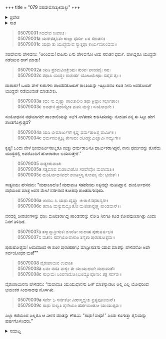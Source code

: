 +++
title = "079 ಸಹದೇವಸಾತ್ಯಕಿವಾಕ್ಯಃ"
+++

<details><summary>ಪ್ರವೇಶ</summary>


।।   ಓಂ ಓಂ ನಮೋ ನಾರಾಯಣಾಯ।।   ಶ್ರೀ ವೇದವ್ಯಾಸಾಯ ನಮಃ ।।

ಶ್ರೀ ಕೃಷ್ಣದ್ವೈಪಾಯನ ವೇದವ್ಯಾಸ ವಿರಚಿತ  

**ಶ್ರೀ ಮಹಾಭಾರತ**

**ಉದ್ಯೋಗ ಪರ್ವ**

**ಭಗವದ್ಯಾನ ಪರ್ವ**

**ಅಧ್ಯಾಯ 79**

</details>


<details><summary>ಸಾರ</summary>

“ಒಂದು ವೇಳೆ ಕುರುಗಳು ಪಾಂಡವರೊಂದಿಗೆ ಶಾಂತಿಯನ್ನು ಇಚ್ಛಿಸಿದರೂ ಕೂಡ ನೀನು ಅವರೊಂದಿಗೆ ಯುದ್ಧವೇ ನಡೆಯುವಂತೆ ಮಾಡಬೇಕು” ಎಂದು ಸಹದೇವನು ಕೃಷ್ಣನಿಗೆ ಹೇಳಲು (1-4), “ಈ ಶೂರ ಮಾದ್ರೀಸುತನು ಯಾವ ಮಾತನ್ನು ಹೇಳಿದನೋ ಅದೇ ಸರ್ವಯೋಧರ ಮತ” ಎಂದು ಸಾತ್ಯಕಿಯು ಸಹದೇವನನ್ನು ಅನುಮೋದಿಸಿದುದು (5-9).

</details>


> 05079001 ಸಹದೇವ ಉವಾಚ।  
05079001a ಯದೇತತ್ಕಥಿತಂ ರಾಜ್ಞಾ ಧರ್ಮ ಏಷ ಸನಾತನಃ।  
05079001c ಯಥಾ ತು ಯುದ್ಧಮೇವ ಸ್ಯಾತ್ತಥಾ ಕಾರ್ಯಮರಿಂದಮ।।

ಸಹದೇವನು ಹೇಳಿದನು: “ಅರಿಂದಮ! ರಾಜನು ಏನು ಹೇಳಿದನೋ ಅದು ಸನಾತನ ಧರ್ಮ. ಹಾಗಿದ್ದರೂ ಯುದ್ಧವೇ ನಡೆಯುವ ಹಾಗೆ ಮಾಡು!

> 05079002a ಯದಿ ಪ್ರಶಮಮಿಚ್ಚೇಯುಃ ಕುರವಃ ಪಾಂಡವೈಃ ಸಹ।  
05079002c ತಥಾಪಿ ಯುದ್ಧಂ ದಾಶಾರ್ಹ ಯೋಜಯೇಥಾಃ ಸಹೈವ ತೈಃ।।

ದಾಶಾರ್ಹ! ಒಂದು ವೇಳೆ ಕುರುಗಳು ಪಾಂಡವರೊಂದಿಗೆ ಶಾಂತಿಯನ್ನು ಇಚ್ಛಿಸಿದರೂ ಕೂಡ ನೀನು ಅವರೊಂದಿಗೆ ಯುದ್ಧವೇ ನಡೆಯುವಂತೆ ಮಾಡಬೇಕು.

> 05079003a ಕಥಂ ನು ದೃಷ್ಟ್ವಾ ಪಾಂಚಾಲೀಂ ತಥಾ ಕ್ಲಿಷ್ಟಾಂ ಸಭಾಗತಾಂ।  
05079003c ಅವಧೇನ ಪ್ರಶಾಮ್ಯೇತ ಮಮ ಮನ್ಯುಃ ಸುಯೋಧನೇ।।

ಸುಯೋಧನನ ವಧೆಯಾಗದೇ ಪಾಂಚಾಲಿಯನ್ನು ಸಭೆಗೆ ಎಳೆತಂದು ಕಾಡಿಸಿದುದನ್ನು ನೋಡಿದ ನನ್ನ ಈ ಸಿಟ್ಟು ಹೇಗೆ ಶಾಂತಗೊಳ್ಳುತ್ತದೆ?

> 05079004a ಯದಿ ಭೀಮಾರ್ಜುನೌ ಕೃಷ್ಣ ಧರ್ಮರಾಜಶ್ಚ ಧಾರ್ಮಿಕಃ।  
05079004c ಧರ್ಮಮುತ್ಸೃಜ್ಯ ತೇನಾಹಂ ಯೋದ್ಧುಮಿಚ್ಚಾಮಿ ಸಮ್ಯುಗೇ।।

ಕೃಷ್ಣ! ಒಂದು ವೇಳೆ ಭೀಮಾರ್ಜುನರಿಬ್ಬರೂ ಮತ್ತು ಧರ್ಮರಾಜನೂ ಧಾರ್ಮಿಕರಾಗಿದ್ದರೆ, ನಾನು ಧರ್ಮವನ್ನು ತೊರೆದು ಯುದ್ಧದಲ್ಲಿ ಅವರೊಂದಿಗೆ ಹೋರಾಡಲು ಬಯಸುತ್ತೇನೆ.”

> 05079005 ಸಾತ್ಯಕಿರುವಾಚ।  
05079005a ಸತ್ಯಮಾಹ ಮಹಾಬಾಹೋ ಸಹದೇವೋ ಮಹಾಮತಿಃ।  
05079005c ದುರ್ಯೋಧನವಧೇ ಶಾಂತಿಸ್ತಸ್ಯ ಕೋಪಸ್ಯ ಮೇ ಭವೇತ್।।

ಸಾತ್ಯಕಿಯು ಹೇಳಿದನು: “ಮಹಾಬಾಹೋ! ಮಹಾಮತಿ ಸಹದೇವನು ಸತ್ಯವನ್ನೇ ನುಡಿದಿದ್ದಾನೆ. ದುರ್ಯೋದನನ ವಧೆಯಿಂದ ಮಾತ್ರ ಅವನ ಮೇಲೆ ನನಗಿರುವ ಕೋಪವು ಶಾಂತವಾಗುವುದು.

> 05079006a ಜಾನಾಸಿ ಹಿ ಯಥಾ ದೃಷ್ಟ್ವಾ ಚೀರಾಜಿನಧರಾನ್ವನೇ।  
05079006c ತವಾಪಿ ಮನ್ಯುರುದ್ಭೂತೋ ದುಃಖಿತಾನ್ಪ್ರೇಕ್ಷ್ಯ ಪಾಂಡವಾನ್।।

ವನದಲ್ಲಿ ಚೀರಜಿನಗಳನ್ನು ಧರಿಸಿ ದುಃಖಿತರಾಗಿದ್ದ ಪಾಂಡವರನ್ನು ನೋಡಿ ನಿನಗೂ ಕೂಡ ಕೋಪವುಂಟಾಗಿತ್ತು ಎಂದು ನಿನಗೆ ತಿಳಿದಿದೆ.

> 05079007a ತಸ್ಮಾನ್ಮಾದ್ರೀಸುತಃ ಶೂರೋ ಯದಾಹ ಪುರುಷರ್ಷಭಃ।   
05079007c ವಚನಂ ಸರ್ವಯೋಧಾನಾಂ ತನ್ಮತಂ ಪುರುಷೋತ್ತಮ।।

ಪುರುಷೋತ್ತಮ! ಆದುದರಿಂದ ಈ ಶೂರ ಪುರುಷರ್ಷಭ ಮಾದ್ರೀಸುತನು ಯಾವ ಮಾತನ್ನು ಹೇಳಿದನೋ ಅದೇ ಸರ್ವಯೋಧರ ಮತ!””

> 05079008 ವೈಶಂಪಾಯನ ಉವಾಚ।  
05079008a ಏವಂ ವದತಿ ವಾಕ್ಯಂ ತು ಯುಯುಧಾನೇ ಮಹಾಮತೌ।  
05079008c ಸುಭೀಮಃ ಸಿಂಹನಾದೋಽಭೂದ್ಯೋಧಾನಾಂ ತತ್ರ ಸರ್ವಶಃ।।

ವೈಶಂಪಾಯನನು ಹೇಳಿದನು: “ಮಹಾಮತಿ ಯುಯುಧಾನನು ಹೀಗೆ ಮಾತನ್ನಾಡಲು ಅಲ್ಲಿ ಎಲ್ಲ ಯೋಧರಿಂದ ಭಯಂಕರ ಸಿಂಹನಾದವು ಮೊಳಗಿತು.

> 05079009a ಸರ್ವೇ ಹಿ ಸರ್ವತೋ ವೀರಾಸ್ತದ್ವಚಃ ಪ್ರತ್ಯಪೂಜಯನ್।  
05079009c ಸಾಧು ಸಾಧ್ವಿತಿ ಶೈನೇಯಂ ಹರ್ಷಯಂತೋ ಯುಯುತ್ಸವಃ।।

ಎಲ್ಲಾ ಕಡೆಯಿಂದ ಎಲ್ಲರೂ ಆ ವೀರನ ಮಾತನ್ನು ಗೌರವಿಸಿ “ಸಾಧು! ಸಾಧು!” ಎಂದು ಕೂಗುತ್ತಾ ಶೈನಿಯನ್ನು ಹರ್ಷಗೊಳಿಸಿದರು.”



<details><summary>ಸಮಾಪ್ತಿ</summary>


ಇತಿ ಶ್ರೀ ಮಹಾಭಾರತೇ ಉದ್ಯೋಗ ಪರ್ವಣಿ ಭಗವದ್ಯಾನ ಪರ್ವಣಿ ಸಹದೇವಸಾತ್ಯಕಿವಾಕ್ಯೇ ಏಕೋನಶೀತಿತಮೋಽಧ್ಯಾಯಃ।  
ಇದು ಶ್ರೀ ಮಹಾಭಾರತದಲ್ಲಿ ಉದ್ಯೋಗ ಪರ್ವದಲ್ಲಿ ಭಗವದ್ಯಾನ ಪರ್ವದಲ್ಲಿ ಸಹದೇವಸಾತ್ಯಕಿವಾಕ್ಯ ಎನ್ನುವ ಎಪ್ಪತ್ತೊಂಭತ್ತನೆಯ ಅಧ್ಯಾಯವು.


</details>
